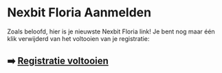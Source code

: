 # Nexbit Floria Aanmelden

Zoals beloofd, hier is je nieuwste Nexbit Floria link! Je bent nog maar één klik verwijderd van het voltooien van je registratie:

## ➡️ [Registratie voltooien](https://t.co/YJGs1iX00I)